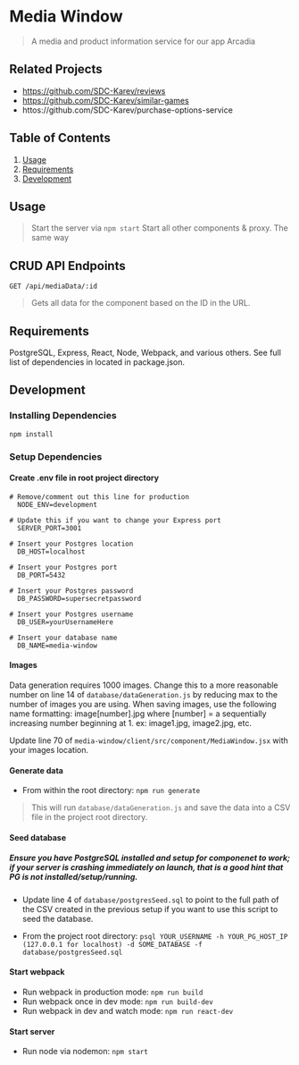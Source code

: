 # Media Window

> A media and product information service for our app Arcadia

## Related Projects

  - https://github.com/SDC-Karev/reviews
  - https://github.com/SDC-Karev/similar-games
  - httos://github.com/SDC-Karev/purchase-options-service

## Table of Contents

1. [Usage](#Usage)
1. [Requirements](#requirements)
1. [Development](#development)

## Usage

> Start the server via
```npm start```
> Start all other components & proxy. The same way

## CRUD API Endpoints

`GET /api/mediaData/:id`
> Gets all data for the component based on the ID in the URL.

## Requirements

PostgreSQL, Express, React, Node, Webpack, and various others.
See full list of dependencies in located in package.json.

## Development

### Installing Dependencies

`npm install`

### Setup Dependencies

#### Create .env file in root project directory

```
# Remove/comment out this line for production
  NODE_ENV=development

# Update this if you want to change your Express port
  SERVER_PORT=3001

# Insert your Postgres location
  DB_HOST=localhost 
  
# Insert your Postgres port  
  DB_PORT=5432

# Insert your Postgres password 
  DB_PASSWORD=supersecretpassword
  
# Insert your Postgres username
  DB_USER=yourUsernameHere
  
# Insert your database name
  DB_NAME=media-window
```

#### Images

Data generation requires 1000 images. Change this to a more reasonable number on line 14 of `database/dataGeneration.js` by reducing max to the number of images you are using. When saving images, use the following name formatting: image[number].jpg where [number] = a sequentially increasing number beginning at 1. ex: image1.jpg, image2.jpg, etc.

Update line 70 of ```media-window/client/src/component/MediaWindow.jsx``` with your images location.

#### Generate data

  - From within the root directory: `npm run generate`

   > This will run `database/dataGeneration.js` and save the data into a CSV file in the project root directory.

#### Seed database

##### Ensure you have PostgreSQL installed and setup for componenet to work; if your server is crashing immediately on launch, that is a good hint that PG is not installed/setup/running.

  - Update line 4 of `database/postgresSeed.sql` to point to the full path of the CSV created in the previous setup if you want to use this script to seed the database.

  - From the project root directory: `psql YOUR_USERNAME -h YOUR_PG_HOST_IP (127.0.0.1 for localhost) -d SOME_DATABASE -f database/postgresSeed.sql`

#### Start webpack

  - Run webpack in production mode: `npm run build` 
  - Run webpack once in dev mode: `npm run build-dev`
  - Run webpack in dev and watch mode: `npm run react-dev`

#### Start server

  - Run node via nodemon: `npm start`
